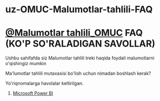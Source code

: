 # uz-OMUC-Malumotlar-tahlili-FAQ
<h1><a href="https://t.me/Data_Analysis_OMUC">@Malumotlar tahlili_OMUC</a> FAQ (KO'P SO'RALADIGAN SAVOLLAR) </h1>
Ushbu sahifafda siz Malumotlar tahlili treki haqida foydali malumotlarni o'qishingiz mumkin

Ma'lumotlar tahlili mutaxasisi bo'lish uchun nimadan boshlash kerak?

Yo'riqnomalarga havolalar keltirilgan.

1. <a href = "powerbi.microsoft.com/ru/" >Microsoft Power BI </a> 

